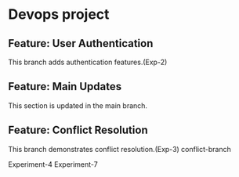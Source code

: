 # Devops project
## Feature: User Authentication
This branch adds authentication features.(Exp-2)

## Feature: Main Updates

This section is updated in the main branch.

## Feature: Conflict Resolution
This branch demonstrates conflict resolution.(Exp-3)
conflict-branch

Experiment-4
Experiment-7
